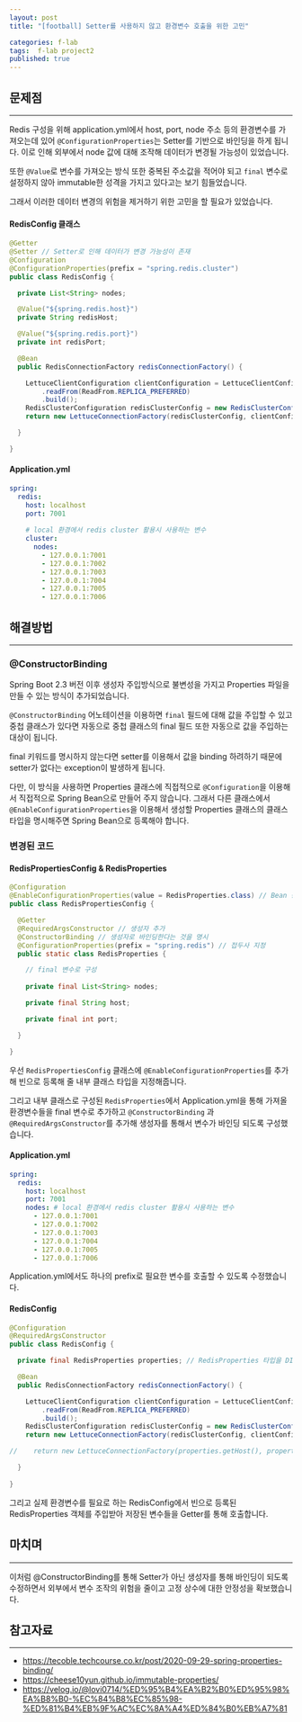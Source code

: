 ```yaml
---
layout: post
title: "[football] Setter를 사용하지 않고 환경변수 호출을 위한 고민"

categories: f-lab
tags:  f-lab project2
published: true
---
```


## 문제점
***

Redis 구성을 위해 application.yml에서 host, port, node 주소 등의 환경변수를 가져오는데 있어 `@ConfigurationProperties`는 Setter를 기반으로 바인딩을 하게 됩니다. 이로 인해 외부에서 node 값에 대해 조작해 데이터가 변경될 가능성이 있었습니다.

또한 `@Value`로 변수를 가져오는 방식 또한 중복된 주소값을 적어야 되고 `final` 변수로 설정하지 않아 immutable한 성격을 가지고 있다고는 보기 힘들었습니다.

그래서 이러한 데이터 변경의 위험을 제거하기 위한 고민을 할 필요가 있었습니다.

#### RedisConfig 클래스
```java
@Getter
@Setter // Setter로 인해 데이터가 변경 가능성이 존재
@Configuration
@ConfigurationProperties(prefix = "spring.redis.cluster")
public class RedisConfig {

  private List<String> nodes;

  @Value("${spring.redis.host}")
  private String redisHost;

  @Value("${spring.redis.port}")
  private int redisPort;

  @Bean
  public RedisConnectionFactory redisConnectionFactory() {

    LettuceClientConfiguration clientConfiguration = LettuceClientConfiguration.builder()
        .readFrom(ReadFrom.REPLICA_PREFERRED)
        .build();
    RedisClusterConfiguration redisClusterConfig = new RedisClusterConfiguration(nodes);
    return new LettuceConnectionFactory(redisClusterConfig, clientConfiguration);

  }

}
```

#### Application.yml
```yaml
spring:
  redis:
    host: localhost
    port: 7001
    
    # local 환경에서 redis cluster 활용시 사용하는 변수
    cluster:
      nodes:
        - 127.0.0.1:7001
        - 127.0.0.1:7002
        - 127.0.0.1:7003
        - 127.0.0.1:7004
        - 127.0.0.1:7005
        - 127.0.0.1:7006
```

## 해결방법
***

### @ConstructorBinding
Spring Boot 2.3 버전 이후 생성자 주입방식으로 불변성을 가지고 Properties 파일을 만들 수 있는 방식이 추가되었습니다.

`@ConstructorBinding` 어노테이션을 이용하면 `final` 필드에 대해 값을 주입할 수 있고 중첩 클래스가 있다면 자동으로 중첩 클래스의 final 필드 또한 자동으로 값을 주입하는 대상이 됩니다.

final 키워드를 명시하지 않는다면 setter를 이용해서 값을 binding 하려하기 때문에 setter가 없다는 exception이 발생하게 됩니다.

다만, 이 방식을 사용하면 Properties 클래스에 직접적으로 `@Configuration`을 이용해서 직접적으로 Spring Bean으로 만들어 주지 않습니다. 그래서 다른 클래스에서 `@EnableConfigurationProperties`을 이용해서 생성할 Properties 클래스의 클래스 타입을 명시해주면 Spring Bean으로 등록해야 합니다.

### 변경된 코드
#### RedisPropertiesConfig & RedisProperties
```java
@Configuration
@EnableConfigurationProperties(value = RedisProperties.class) // Bean 등록을 위한 어노테이션
public class RedisPropertiesConfig {

  @Getter
  @RequiredArgsConstructor // 생성자 추가
  @ConstructorBinding // 생성자로 바인딩한다는 것을 명시
  @ConfigurationProperties(prefix = "spring.redis") // 접두사 지정
  public static class RedisProperties {

    // final 변수로 구성
    
    private final List<String> nodes;

    private final String host;

    private final int port;

  }

}
```

우선 `RedisPropertiesConfig` 클래스에 `@EnableConfigurationProperties`를 추가해 빈으로 등록해 줄 내부 클래스 타입을 지정해줍니다.

그리고 내부 클래스로 구성된 `RedisProperties`에서 Application.yml을 통해 가져올 환경변수들을 final 변수로 추가하고 `@ConstructorBinding` 과 `@RequiredArgsConstructor`를 추가해 생성자를 통해서 변수가 바인딩 되도록 구성했습니다.

#### Application.yml
```yaml
spring:
  redis:
    host: localhost
    port: 7001
    nodes: # local 환경에서 redis cluster 활용시 사용하는 변수
      - 127.0.0.1:7001
      - 127.0.0.1:7002
      - 127.0.0.1:7003
      - 127.0.0.1:7004
      - 127.0.0.1:7005
      - 127.0.0.1:7006

```

Application.yml에서도 하나의 prefix로 필요한 변수를 호출할 수 있도록 수정했습니다.

#### RedisConfig

```java
@Configuration
@RequiredArgsConstructor
public class RedisConfig {

  private final RedisProperties properties; // RedisProperties 타입을 DI

  @Bean
  public RedisConnectionFactory redisConnectionFactory() {

    LettuceClientConfiguration clientConfiguration = LettuceClientConfiguration.builder()
        .readFrom(ReadFrom.REPLICA_PREFERRED)
        .build();
    RedisClusterConfiguration redisClusterConfig = new RedisClusterConfiguration(properties.getNodes()); // RedisProperties 변수에서 Getter를 통해 원하는 변수를 호출
    return new LettuceConnectionFactory(redisClusterConfig, clientConfiguration); 

//    return new LettuceConnectionFactory(properties.getHost(), properties.getPort());

  }
  
}
```

그리고 실제 환경변수를 필요로 하는 RedisConfig에서 빈으로 등록된 RedisProperties 객체를 주입받아 저장된 변수들을 Getter를 통해 호출합니다.

## 마치며
***
이처럼 @ConstructorBinding를 통해 Setter가 아닌 생성자를 통해 바인딩이 되도록 수정하면서 외부에서 변수 조작의 위험을 줄이고 고정 상수에 대한 안정성을 확보했습니다.

## 참고자료
***
- https://tecoble.techcourse.co.kr/post/2020-09-29-spring-properties-binding/
- https://cheese10yun.github.io/immutable-properties/
- https://velog.io/@lovi0714/%ED%95%B4%EA%B2%B0%ED%95%98%EA%B8%B0-%EC%84%B8%EC%85%98-%ED%81%B4%EB%9F%AC%EC%8A%A4%ED%84%B0%EB%A7%81



